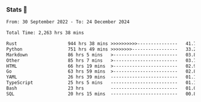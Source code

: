### Stats 👋
<!--START_SECTION:waka-->

```txt
From: 30 September 2022 - To: 24 December 2024

Total Time: 2,263 hrs 38 mins

Rust                   944 hrs 38 mins >>>>>>>>>>---------------   41.73 %
Python                 751 hrs 49 mins >>>>>>>>-----------------   33.21 %
Markdown               86 hrs 5 mins   >------------------------   03.80 %
Other                  85 hrs 7 mins   >------------------------   03.76 %
HTML                   66 hrs 19 mins  >------------------------   02.93 %
Go                     63 hrs 59 mins  >------------------------   02.83 %
YAML                   26 hrs 39 mins  -------------------------   01.18 %
TypeScript             25 hrs 5 mins   -------------------------   01.11 %
Bash                   23 hrs          -------------------------   01.02 %
SQL                    20 hrs 15 mins  -------------------------   00.89 %
```

<!--END_SECTION:waka-->

<!--
**buhaytza2005/buhaytza2005** is a ✨ _special_ ✨ repository because its `README.md` (this file) appears on your GitHub profile.

Here are some ideas to get you started:

- 🔭 I’m currently working on ...
- 🌱 I’m currently learning ...
- 👯 I’m looking to collaborate on ...
- 🤔 I’m looking for help with ...
- 💬 Ask me about ...
- 📫 How to reach me: ...
- 😄 Pronouns: ...
- ⚡ Fun fact: ...
-->


